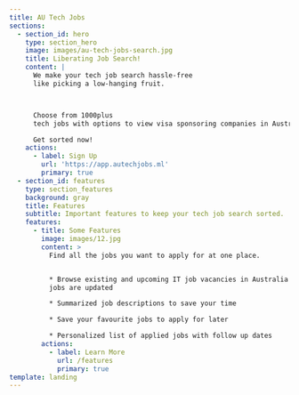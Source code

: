 ```yaml
---
title: AU Tech Jobs
sections:
  - section_id: hero
    type: section_hero
    image: images/au-tech-jobs-search.jpg
    title: Liberating Job Search!
    content: |
      We make your tech job search hassle-free
      like picking a low-hanging fruit.



      Choose from 1000plus
      tech jobs with options to view visa sponsoring companies in Australia.

      Get sorted now!
    actions:
      - label: Sign Up
        url: 'https://app.autechjobs.ml'
        primary: true
  - section_id: features
    type: section_features
    background: gray
    title: Features
    subtitle: Important features to keep your tech job search sorted.
    features:
      - title: Some Features
        image: images/12.jpg
        content: >
          Find all the jobs you want to apply for at one place.


          * Browse existing and upcoming IT job vacancies in Australia as new
          jobs are updated

          * Summarized job descriptions to save your time 

          * Save your favourite jobs to apply for later

          * Personalized list of applied jobs with follow up dates
        actions:
          - label: Learn More
            url: /features
            primary: true
template: landing
---
```

